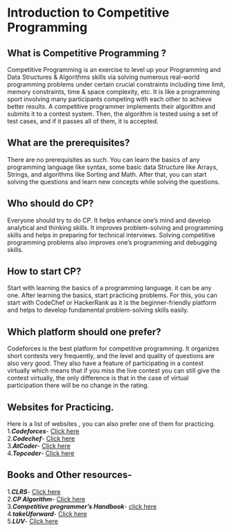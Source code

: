 # Introduction to Competitive Programming

## What is Competitive Programming ?

Competitive Programming is an exercise to level up your Programming and Data Structures & Algorithms skills via solving numerous real-world programming problems under certain crucial constraints including time limit, memory constraints, time & space complexity,  etc. It is like a programming sport involving many participants competing with each other to achieve better results. A competitive programmer implements their algorithm and submits it to a contest system. Then, the algorithm is tested using a set of test cases, and if it passes all of them, it is accepted.

## What are the prerequisites?

There are no prerequisites as such. You can learn the basics of any programming language like syntax, some basic data Structure like Arrays, Strings, and algorithms like Sorting and Math. After that, you can start solving the questions and learn new concepts while solving the questions.

## Who should do CP?

Everyone should try to do CP. It helps enhance one’s mind and develop analytical and thinking skills. It improves problem-solving and programming skills and helps in preparing for technical interviews. Solving competitive programming problems also improves one’s programming and debugging skills.

## How to start CP?

Start with learning the basics of a programming language. it can be any one. After learning the basics, start practicing problems. For this, you can start with CodeChef or HackerRank as it is the beginner-friendly platform and helps to develop fundamental problem-solving skills easily.

## Which platform should one prefer?

Codeforces is the best platform for competitive programming. It organizes short contests very frequently, and the level and quality of questions are also very good. They also have a feature of participating in a contest virtually which means that if you miss the live contest you can still give the contest virtually, the only difference is that in the case of virtual participation there will be no change in the rating.

## Websites for Practicing.

Here is a list of websites , you can also prefer one of them for practicing.
<br>
1.***Codeforces***- <a href="https://codeforces.com/">Click here</a>
<br>
2.***Codechef***- <a href="https://www.codechef.com/">Click here</a>
<br>
3.***AtCoder***- <a href="https://atcoder.jp/">Click here</a>
<br>
4.***Topcoder***- <a href="https://www.topcoder.com/">Click here</a>
<br>

## Books and Other resources-

1.***CLRS***- <a href="https://edutechlearners.com/download/Introduction_to_algorithms-3rd%20Edition.pdf">Click here</a>
<br>
2.***CP Algorithm***- <a href="https://edutechlearners.com/download/Introduction_to_algorithms-3rd%20Edition.pdf">Click here</a>
<br>
3.***Competitive programmer’s Handbook***- <a href="https://cses.fi/book/book.pdf">click here</a>
<br>
4.***takeUforward***- <a href="https://www.youtube.com/c/takeUforward">Click here</a>
<br>
5.***LUV***- <a href="https://www.youtube.com/@iamluv">Click here</a>

